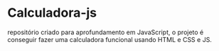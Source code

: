 # Calculadora-js
repositório criado para aprofundamento em JavaScript, o projeto é conseguir fazer uma calculadora funcional usando HTML e CSS e JS.

